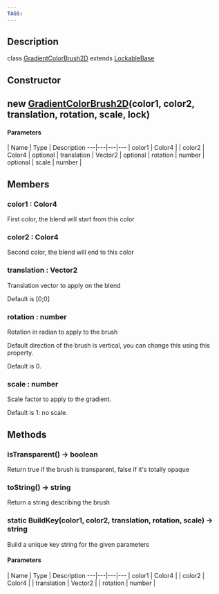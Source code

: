 ```yaml
---
TAGS:
---
```

## Description

class [GradientColorBrush2D](/classes/2.0/GradientColorBrush2D) extends [LockableBase](/classes/2.0/LockableBase)



## Constructor

## new [GradientColorBrush2D](/classes/2.0/GradientColorBrush2D)(color1, color2, translation, rotation, scale, lock)



#### Parameters
 | Name | Type | Description
---|---|---|---
 | color1 | Color4 | 
 | color2 | Color4 | 
optional | translation | Vector2 | 
optional | rotation | number | 
optional | scale | number | 
## Members

### color1 : Color4

First color, the blend will start from this color

### color2 : Color4

Second color, the blend will end to this color

### translation : Vector2

Translation vector to apply on the blend

Default is [0;0]

### rotation : number

Rotation in radian to apply to the brush

Default direction of the brush is vertical, you can change this using this property.

Default is 0.

### scale : number

Scale factor to apply to the gradient.

Default is 1: no scale.

## Methods

### isTransparent() &rarr; boolean

Return true if the brush is transparent, false if it's totally opaque
### toString() &rarr; string

Return a string describing the brush
### static BuildKey(color1, color2, translation, rotation, scale) &rarr; string

Build a unique key string for the given parameters

#### Parameters
 | Name | Type | Description
---|---|---|---
 | color1 | Color4 | 
 | color2 | Color4 | 
 | translation | Vector2 | 
 | rotation | number | 
